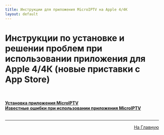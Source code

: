 ```yaml
---
title: Инструкции для приложения MicroIPTV на Apple 4/4К
layout: default
---
```

# Инструкции по установке и решении проблем при использовании приложения для Apple 4/4К  (новые приставки с App Store)<br><br>

<a href="subp/appletv4_install">**Установка приложения MicroIPTV**</a><br>
<a href="subp/appletv4_bugs">**Известные ошибки при использовании приложения MicroIPTV**</a> <br><br>

---
<p  align="right"><a href="https://lazykpub.github.io/Lazykpub">На Главную</a></p>
